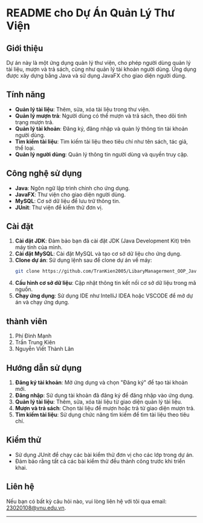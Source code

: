 # README cho Dự Án Quản Lý Thư Viện

## Giới thiệu
Dự án này là một ứng dụng quản lý thư viện, cho phép người dùng quản lý tài liệu, mượn và trả sách, cũng như quản lý tài khoản người dùng. Ứng dụng được xây dựng bằng Java và sử dụng JavaFX cho giao diện người dùng.

## Tính năng
- **Quản lý tài liệu**: Thêm, sửa, xóa tài liệu trong thư viện.
- **Quản lý mượn trả**: Người dùng có thể mượn và trả sách, theo dõi tình trạng mượn trả.
- **Quản lý tài khoản**: Đăng ký, đăng nhập và quản lý thông tin tài khoản người dùng.
- **Tìm kiếm tài liệu**: Tìm kiếm tài liệu theo tiêu chí như tên sách, tác giả, thể loại.
- **Quản lý người dùng**: Quản lý thông tin người dùng và quyền truy cập.

## Công nghệ sử dụng
- **Java**: Ngôn ngữ lập trình chính cho ứng dụng.
- **JavaFX**: Thư viện cho giao diện người dùng.
- **MySQL**: Cơ sở dữ liệu để lưu trữ thông tin.
- **JUnit**: Thư viện để kiểm thử đơn vị.

## Cài đặt
1. **Cài đặt JDK**: Đảm bảo bạn đã cài đặt JDK (Java Development Kit) trên máy tính của mình.
2. **Cài đặt MySQL**: Cài đặt MySQL và tạo cơ sở dữ liệu cho ứng dụng.
3. **Clone dự án**: Sử dụng lệnh sau để clone dự án về máy:
   ```bash
   git clone https://github.com/TranKien2005/LibaryManagerment_OOP_JavaFX_project
   ```
4. **Cấu hình cơ sở dữ liệu**: Cập nhật thông tin kết nối cơ sở dữ liệu trong mã nguồn.
5. **Chạy ứng dụng**: Sử dụng IDE như IntelliJ IDEA hoặc VSCODE để mở dự án và chạy ứng dụng.

## thành viên
1. Phí Đình Mạnh
2. Trần Trung Kiên
3. Nguyễn Viết Thành Lân

## Hướng dẫn sử dụng
1. **Đăng ký tài khoản**: Mở ứng dụng và chọn "Đăng ký" để tạo tài khoản mới.
2. **Đăng nhập**: Sử dụng tài khoản đã đăng ký để đăng nhập vào ứng dụng.
3. **Quản lý tài liệu**: Thêm, sửa, xóa tài liệu từ giao diện quản lý tài liệu.
4. **Mượn và trả sách**: Chọn tài liệu để mượn hoặc trả từ giao diện mượn trả.
5. **Tìm kiếm tài liệu**: Sử dụng chức năng tìm kiếm để tìm tài liệu theo tiêu chí.

## Kiểm thử
- Sử dụng JUnit để chạy các bài kiểm thử đơn vị cho các lớp trong dự án.
- Đảm bảo rằng tất cả các bài kiểm thử đều thành công trước khi triển khai.

## Liên hệ
Nếu bạn có bất kỳ câu hỏi nào, vui lòng liên hệ với tôi qua email: 23020108@vnu.edu.vn.

---
